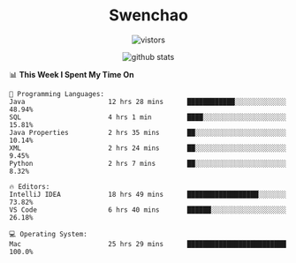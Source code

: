 <h1 align="center">Swenchao</h3>

<p align="center">
  <img src="https://visitor-badge.glitch.me/badge?page_id=Swenchao" alt="vistors" />
</p>

<p align="center">
  <img src="https://github-readme-stats.vercel.app/api?username=Swenchao&count_private=true&show_icons=true&theme=vue-dark&hide_title=true" alt="github stats" />
</p>

<!--START_SECTION:waka-->
📊 **This Week I Spent My Time On** 

```text
💬 Programming Languages: 
Java                     12 hrs 28 mins      ████████████░░░░░░░░░░░░░   48.94% 
SQL                      4 hrs 1 min         ████░░░░░░░░░░░░░░░░░░░░░   15.81% 
Java Properties          2 hrs 35 mins       ██░░░░░░░░░░░░░░░░░░░░░░░   10.14% 
XML                      2 hrs 24 mins       ██░░░░░░░░░░░░░░░░░░░░░░░   9.45% 
Python                   2 hrs 7 mins        ██░░░░░░░░░░░░░░░░░░░░░░░   8.32%

🔥 Editors: 
IntelliJ IDEA            18 hrs 49 mins      ██████████████████░░░░░░░   73.82% 
VS Code                  6 hrs 40 mins       ██████░░░░░░░░░░░░░░░░░░░   26.18%

💻 Operating System: 
Mac                      25 hrs 29 mins      █████████████████████████   100.0%

```


<!--END_SECTION:waka-->
